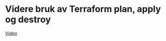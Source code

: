 # Videre bruk av Terraform plan, apply og destroy

[Video](https://www.youtube.com/watch?v=yUP83lRfaBM)